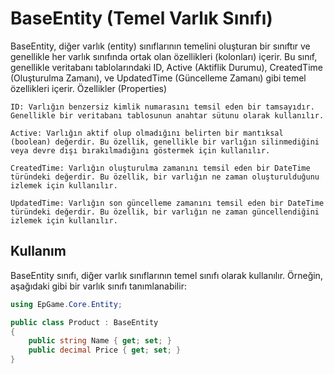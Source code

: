 # BaseEntity (Temel Varlık Sınıfı)

BaseEntity, diğer varlık (entity) sınıflarının temelini oluşturan bir sınıftır ve genellikle her varlık sınıfında ortak olan özellikleri (kolonları) içerir. Bu sınıf, genellikle veritabanı tablolarındaki ID, Active (Aktiflik Durumu), CreatedTime (Oluşturulma Zamanı), ve UpdatedTime (Güncelleme Zamanı) gibi temel özellikleri içerir.
Özellikler (Properties)

    ID: Varlığın benzersiz kimlik numarasını temsil eden bir tamsayıdır. Genellikle bir veritabanı tablosunun anahtar sütunu olarak kullanılır.

    Active: Varlığın aktif olup olmadığını belirten bir mantıksal (boolean) değerdir. Bu özellik, genellikle bir varlığın silinmediğini veya devre dışı bırakılmadığını göstermek için kullanılır.

    CreatedTime: Varlığın oluşturulma zamanını temsil eden bir DateTime türündeki değerdir. Bu özellik, bir varlığın ne zaman oluşturulduğunu izlemek için kullanılır.

    UpdatedTime: Varlığın son güncelleme zamanını temsil eden bir DateTime türündeki değerdir. Bu özellik, bir varlığın ne zaman güncellendiğini izlemek için kullanılır.

## Kullanım

BaseEntity sınıfı, diğer varlık sınıflarının temel sınıfı olarak kullanılır. Örneğin, aşağıdaki gibi bir varlık sınıfı tanımlanabilir:

```csharp
using EpGame.Core.Entity;

public class Product : BaseEntity
{
    public string Name { get; set; }
    public decimal Price { get; set; }
}
